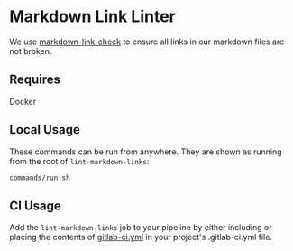 # Markdown Link Linter

We use [markdown-link-check](https://github.com/tcort/markdown-link-check)
to ensure all links in our markdown files are not broken.

## Requires

Docker

## Local Usage

These commands can be run from anywhere. They are shown as running from the
root of `lint-markdown-links`:

```bash
commands/run.sh
```

## CI Usage

Add the `lint-markdown-links` job to your pipeline by either including
or placing the contents
of [gitlab-ci.yml](./gitlab-ci.yml) in your project's .gitlab-ci.yml file.
